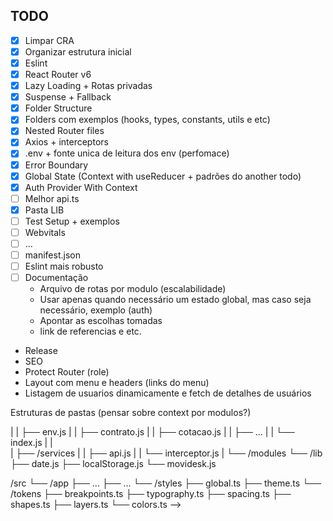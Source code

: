 ## TODO

- [x] Limpar CRA
- [x] Organizar estrutura inicial
- [x] Eslint
- [x] React Router v6
- [x] Lazy Loading + Rotas privadas
- [x] Suspense + Fallback
- [x] Folder Structure
- [x] Folders com exemplos (hooks, types, constants, utils e etc)
- [x] Nested Router files
- [x] Axios + interceptors
- [x] .env + fonte unica de leitura dos env (perfomace)
- [x] Error Boundary
- [x] Global State (Context with useReducer + padrões do another todo)
- [x] Auth Provider With Context
- [ ] Melhor api.ts
- [x] Pasta LIB
- [ ] Test Setup + exemplos
- [ ] Webvitals
- [ ] ...
- [ ] manifest.json
- [ ] Eslint mais robusto
- [ ] Documentação
  - Arquivo de rotas por modulo (escalabilidade)
  - Usar apenas quando necessário um estado global, mas caso seja necessário, exemplo (auth)
  - Apontar as escolhas tomadas
  - link de referencias e etc.
- Release
- SEO
- Protect Router (role)
- Layout com menu e headers (links do menu)
- Listagem de usuarios dinamicamente e fetch de detalhes de usuários


Estruturas de pastas (pensar sobre context por modulos?)

<!-- Eslint
eslint-plugin-filenames
"plugins": ["filenames"],
"filenames/match-exported": [1, "pascal"]

https://github.com/benmosher/eslint-plugin-import/blob/master/docs/rules/no-anonymous-default-export.md
!-->
































<!-- 
/src
├── /app
|   ├──/common
|   |   ├── /components
|   |   |   ├── /router
|   |   |   |   ├── PrivateRoute.jsx
|   |   |   |   ├── ProtectedRoute.jsx
|   |   |   |   ├── ...
|   |   |   |   └── index.js
|   |   |   ├── /layout
|   |   |   |   ├── Header.jsx
|   |   |   |   ├── Container.jsx
|   |   |   |   ├── ...
|   |   |   |   └── index.js
|   |   |   ├── /form
|   |   |   |   ├── Input.jsx
|   |   |   |   ├── Select.jsx
|   |   |   |   ├── ...
|   |   |   |   └── index.js
|   |   |   └── ...
|   |   ├── /hooks
|   |   |   ├── useDebounce.js
|   |   |   ├── useWindowSize.js
|   |   |   ├── useFetch.js
|   |   |   ├── ...
|   |   |   └── index.js
|   |   ├── /context
|   |   |   ├── authContext.jsx
|   |   |   ├── sessionContext.jsx
|   |   |   ├── snackbarContext.jsx
|   |   |   ├── mixPanelContext.jsx
|   |   |   └── ...
|   |   └── /constants <!-- constants e enums / checar necessidade -->
|   |       ├── env.js
|   |       ├── contrato.js
|   |       ├── cotacao.js
|   |       ├── ...
|   |       └── index.js
|   |   
|   ├── /services
|   |   ├── api.js
|   |   └── interceptor.js
|   └── /modules
└── /lib
    ├── date.js
    ├── localStorage.js
    └── movidesk.js








/src
└── /app
    ├── ...
    ├── ...
    └── /styles
        ├── global.ts
        ├── theme.ts
        └── /tokens
            ├── breakpoints.ts
            ├── typography.ts
            ├── spacing.ts
            ├── shapes.ts
            ├── layers.ts
            └── colors.ts    -->